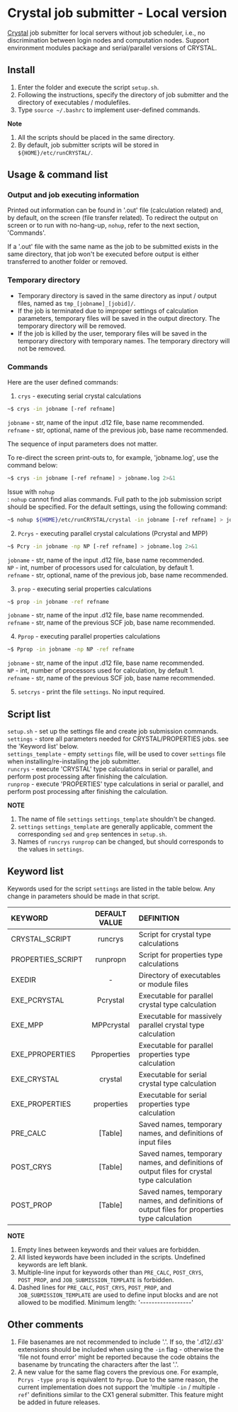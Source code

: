 # Crystal job submitter - Local version

[Crystal](https://www.crystal.unito.it/index.php) job submitter for local servers without job scheduler, i.e., no discrimination between login nodes and computation nodes. Support environment modules package and serial/parallel versions of CRYSTAL.  

## Install

1. Enter the folder and execute the script `setup.sh`.  
2. Following the instructions, specify the directory of job submitter and the directory of executables / modulefiles. 
4. Type `source ~/.bashrc` to implement user-defined commands. 

**Note**

1. All the scripts should be placed in the same directory.  
2. By default, job submitter scripts will be stored in `${HOME}/etc/runCRYSTAL/`.  

## Usage & command list

### Output and job executing information

Printed out information can be found in '.out' file (calculation related) and, by default, on the screen (file transfer related). To redirect the output on screen or to run with no-hang-up, `nohup`, refer to the next section, 'Commands'.

If a '.out' file with the same name as the job to be submitted exists in the same directory, that job won't be executed before output is either transferred to another folder or removed. 

### Temporary directory

* Temporary directory is saved in the same directory as input / output files, named as `tmp_[jobname]_[jobid]/`.  
* If the job is terminated due to improper settings of calculation parameters, temporary files will be saved in the output directory. The temporary directory will be removed.  
* If the job is killed by the user, temporary files will be saved in the temporary directory with temporary names. The temporary directory will not be removed.  

### Commands

Here are the user defined commands: 

1. `crys` - executing serial crystal calculations

``` bash
~$ crys -in jobname [-ref refname]

```

`jobname` - str, name of the input .d12 file, base name recommended.  
`refname` - str, optional, name of the previous job, base name recommended.  

The sequence of input parameters does not matter. 

To re-direct the screen print-outs to, for example, 'jobname.log', use the command below: 

``` bash
~$ crys -in jobname [-ref refname] > jobname.log 2>&1

```

Issue with `nohup`  
: `nohup` cannot find alias commands. Full path to the job submission script should be specified. For the default settings, using the following command: 

``` bash
~$ nohup ${HOME}/etc/runCRYSTAL/crystal -in jobname [-ref refname] > jobname.log 2>&1 &

```


2. `Pcrys` - executing parallel crystal calculations (Pcrystal and MPP)

``` bash
~$ Pcry -in jobname -np NP [-ref refname] > jobname.log 2>&1
```

`jobname` - str, name of the input .d12 file, base name recommended.  
`NP`      - int, number of processors used for calculation, by default 1.  
`refname` - str, optional, name of the previous job, base name recommended.  


3. `prop` - executing serial properties calculations

``` bash
~$ prop -in jobname -ref refname
``` 

`jobname` - str, name of the input .d12 file, base name recommended.  
`refname` - str, name of the previous SCF job, base name recommended.  

4. `Pprop` - executing parallel properties calculations

``` bash
~$ Pprop -in jobname -np NP -ref refname
```

`jobname` - str, name of the input .d12 file, base name recommended.  
`NP`      - int, number of processors used for calculation, by default 1.  
`refname` - str, name of the previous SCF job, base name recommended.  

5. `setcrys` - print the file `settings`. No input required.

## Script list

`setup.sh` - set up the settings file and create job submission commands.  
`settings` - store all parameters needed for CRYSTAL/PROPERTIES jobs. see the 'Keyword list' below.  
`settings_template` - empty `settings` file, will be used to cover `settings` file when installing/re-installing the job submitter.  
`runcrys` - execute 'CRYSTAL' type calculations in serial or parallel, and perform post processing after finishing the calculation.  
`runprop` - execute 'PROPERTIES' type calculations in serial or parallel, and perform post processing after finishing the calculation.  

**NOTE**

1. The name of file `settings` `settings_template` shouldn't be changed.
2. `settings` `settings_template` are generally applicable, comment the corresponding `sed` and `grep` sentences in `setup.sh`. 
2. Names of `runcrys` `runprop` can be changed, but should corresponds to the values in `settings`.  

## Keyword list
Keywords used for the script `settings` are listed in the table below. Any change in parameters should be made in that script.

| KEYWORD                 | DEFAULT VALUE   | DEFINITION |
|:------------------------|:---------------:|:-----------|
| CRYSTAL_SCRIPT          | runcrys         | Script for crystal type calculations |
| PROPERTIES_SCRIPT       | runpropn        | Script for properties type calculations |
| EXEDIR                  | -               | Directory of executables or module files |
| EXE_PCRYSTAL            | Pcrystal        | Executable for parallel crystal type calculation |
| EXE_MPP                 | MPPcrystal      | Executable for massively parallel crystal type calculation |
| EXE_PPROPERTIES         | Pproperties     | Executable for parallel properties type calculation |
| EXE_CRYSTAL             | crystal         | Executable for serial crystal type calculation |
| EXE_PROPERTIES          | properties      | Executable for serial properties type calculation |
| PRE_CALC                | \[Table\]       | Saved names, temporary names, and definitions of input files |
| POST_CRYS               | \[Table\]       | Saved names, temporary names, and definitions of output files for crystal type calculation |
| POST_PROP               | \[Table\]       | Saved names, temporary names, and definitions of output files for properties type calculation |

**NOTE**

1. Empty lines between keywords and their values are forbidden.  
2. All listed keywords have been included in the scripts. Undefined keywords are left blank.  
3. Multiple-line input for keywords other than `PRE_CALC`, `POST_CRYS`, `POST_PROP`, and `JOB_SUBMISSION_TEMPLATE` is forbidden.  
4. Dashed lines for `PRE_CALC`, `POST_CRYS`, `POST_PROP`, and `JOB_SUBMISSION_TEMPLATE` are used to define input blocks and are not allowed to be modified. Minimum length: '------------------'

## Other comments
1. File basenames are not recommended to include '.'. If so, the '.d12/.d3' extensions should be included when using the `-in` flag - otherwise the 'file not found error' might be reported because the code obtains the basename by truncating the characters after the last '.'.  
2. A new value for the same flag covers the previous one. For example, `Pcrys -type prop` is equivalent to `Pprop`. Due to the same reason, the current implementation does not support the 'multiple `-in` / multiple `-ref`' definitions similar to the CX1 general submitter. This feature might be added in future releases.
